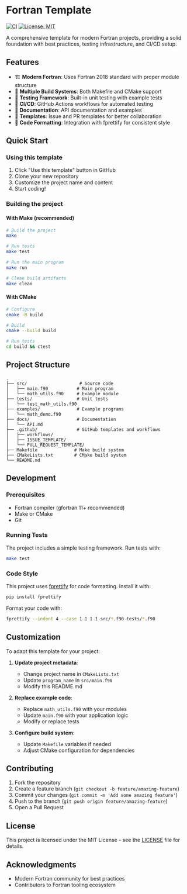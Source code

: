 # Fortran Template

[![CI](https://github.com/lupin4/fortran-template/workflows/CI/badge.svg)](https://github.com/lupin4/fortran-template/actions)
[![License: MIT](https://img.shields.io/badge/License-MIT-yellow.svg)](https://opensource.org/licenses/MIT)

A comprehensive template for modern Fortran projects, providing a solid foundation with best practices, testing infrastructure, and CI/CD setup.

## Features

- 🏗️ **Modern Fortran**: Uses Fortran 2018 standard with proper module structure
- 🔧 **Multiple Build Systems**: Both Makefile and CMake support
- 🧪 **Testing Framework**: Built-in unit testing with example tests
- 🔄 **CI/CD**: GitHub Actions workflows for automated testing
- 📝 **Documentation**: API documentation and examples
- 🎯 **Templates**: Issue and PR templates for better collaboration
- 🎨 **Code Formatting**: Integration with fprettify for consistent style

## Quick Start

### Using this template

1. Click "Use this template" button in GitHub
2. Clone your new repository
3. Customize the project name and content
4. Start coding!

### Building the project

#### With Make (recommended)
```bash
# Build the project
make

# Run tests
make test

# Run the main program
make run

# Clean build artifacts
make clean
```

#### With CMake
```bash
# Configure
cmake -B build

# Build
cmake --build build

# Run tests
cd build && ctest
```

## Project Structure

```
.
├── src/                    # Source code
│   ├── main.f90           # Main program
│   └── math_utils.f90     # Example module
├── tests/                 # Unit tests
│   └── test_math_utils.f90
├── examples/              # Example programs
│   └── math_demo.f90
├── docs/                  # Documentation
│   └── API.md
├── .github/               # GitHub templates and workflows
│   ├── workflows/
│   ├── ISSUE_TEMPLATE/
│   └── PULL_REQUEST_TEMPLATE/
├── Makefile              # Make build system
├── CMakeLists.txt        # CMake build system
└── README.md
```

## Development

### Prerequisites

- Fortran compiler (gfortran 11+ recommended)
- Make or CMake
- Git

### Running Tests

The project includes a simple testing framework. Run tests with:

```bash
make test
```

### Code Style

This project uses [fprettify](https://github.com/pseewald/fprettify) for code formatting. Install it with:

```bash
pip install fprettify
```

Format your code with:
```bash
fprettify --indent 4 --case 1 1 1 1 src/*.f90 tests/*.f90
```

## Customization

To adapt this template for your project:

1. **Update project metadata**:
   - Change project name in `CMakeLists.txt`
   - Update `program_name` in `src/main.f90`
   - Modify this README.md

2. **Replace example code**:
   - Replace `math_utils.f90` with your modules
   - Update `main.f90` with your application logic
   - Modify or replace tests

3. **Configure build system**:
   - Update `Makefile` variables if needed
   - Adjust CMake configuration for dependencies

## Contributing

1. Fork the repository
2. Create a feature branch (`git checkout -b feature/amazing-feature`)
3. Commit your changes (`git commit -m 'Add some amazing feature'`)
4. Push to the branch (`git push origin feature/amazing-feature`)
5. Open a Pull Request

## License

This project is licensed under the MIT License - see the [LICENSE](LICENSE) file for details.

## Acknowledgments

- Modern Fortran community for best practices
- Contributors to Fortran tooling ecosystem
